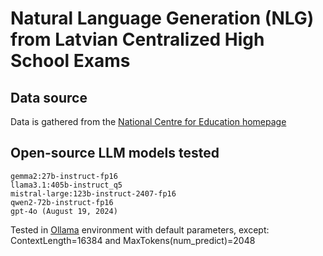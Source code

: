 # Natural Language Generation (NLG) from Latvian Centralized High School Exams

## Data source

Data is gathered from the [National Centre for Education homepage](https://www.visc.gov.lv/lv/20222023-macibu-gada-uzdevumi#vidusskola)

## Open-source LLM models tested

    gemma2:27b-instruct-fp16
    llama3.1:405b-instruct_q5
    mistral-large:123b-instruct-2407-fp16
    qwen2-72b-instruct-fp16
    gpt-4o (August 19, 2024)
    

Tested in [Ollama](https://ollama.com/) environment with default parameters, except: ContextLength=16384 and MaxTokens(num_predict)=2048

